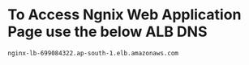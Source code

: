 # To Access Ngnix Web Application Page use the below ALB DNS
```console
nginx-lb-699084322.ap-south-1.elb.amazonaws.com
```
